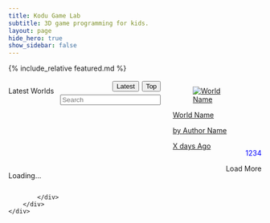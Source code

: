 ```yaml
---
title: Kodu Game Lab
subtitle: 3D game programming for kids.
layout: page
hide_hero: true
show_sidebar: false
---
```


<style>
.world-item .button {
  display: none;
}
.world-item .description {
  display: none;
}
.world-item .downloads {
  color: blue;
  float: right;
}  
.modal.world-item .description {
  display: unset;
  color: green;
}
.modal .button
{
  display:unset;
  float: right;
  margin: 10px;
}
.sort-button
{
  float: right;
  margin: 3px;
}
.modal-open {
    overflow: initial;
}  
</style>

<script src="https://code.jquery.com/jquery-3.2.1.min.js"></script>
<script src="https://cdnjs.cloudflare.com/ajax/libs/jquery-timeago/1.6.7/jquery.timeago.min.js" crossorigin="anonymous"></script>

{% include_relative featured.md %}

<section class="section">
    <div class="container">
        <div class="columns">
            <div class="column is-12">
                <div class="columns is-multiline world-container">
                      <div class="column is-12">
                          <p data-type='resulttitle' style='float: left;' class="title is-3">Latest Worlds
                          </p>
                          <form id='search-form'>
                            <button type="submit" class='button sort-button'>Top</button>
                            <button type="submit" class='button sort-button'>Latest</button>
                            <input class="input search" type="text" placeholder="Search" style="float:right;width:200px;margin:3px;">
                          </form>                        
                      </div>
                      <div class="column is-2-desktop is-4-tablet world-item">
                        <a data-type='worldref' href="#">
                          <div class="card">
                            <div class="card-image">
                              <figure class="image is-4by3">
                                <img data-type='thumbnail' src="https://via.placeholder.com/128x128" alt="World Name">
                              </figure>
                            </div>
                            <div class="card-content p-3">
                              <p data-type='worldname' class="title is-6">World Name</p>
                              <p data-type='authorname' class="subtitle is-6">by Author Name</p>  
                              <p data-type='description' class="description subtitle is-6">Description</p>  
                              <div class='button is-primary'>Download</div>
                              <p data-type='downloads' class="downloads subtitle is-6">1234</p>  
                              <p>
                                <time data-type='ago' class="timeago title is-7 has-text-right">X days Ago</time>
                              </p>
                            </div>
                          </div>
                        </a>
                      </div>
                    </div>
                      <div class="column is-12">
                          <p data-type='more-button' id='loading-message' style='float:left' class="title is-3">Loading...
                          </p>
                          <div style='float:right' class='button more-button is-primary'>Load More</div>
                      </div>              
               
            </div>
        </div>
    </div>
</section>

<div class="modal">
  <div class="modal-background"></div>
  <div class="modal-card">
  </div>

</div>



<script>

function getWorldsPage(url)
{
  console.log("getWorldsPage" + url);
  
  $.post( url, function( data ) {
      if(data.length==0)
      {
        console.log("Got Zero Search Results")
        $("#loading-message").hide();
        $(".more-button").remove();//hack to stop auto scroll. todo. better fix.
      }
      for(world of data)
      {
          //copy first item (template)
          let item=$(".world-item").first().clone();
          //and fill it in with world data
          item.find("[data-type='worldref']").attr("href","#"+world.PrimaryId);
          item.find("[data-type='worldname']").text(world.Name);
          item.find("[data-type='authorname']").text("by "+world.Creator);
          item.find("[data-type='description']").text(world.Description);
          item.find("[data-type='downloads']").text(world.Downloads+"⇩" ); /* &#8681 */
          item.find("[data-type='ago']").text(world.Modified);
          item.find("[data-type='ago']").attr("datetime",world.Modified);
          item.find("[data-type='thumbnail']").attr("src","https://koduworlds.azurewebsites.net/thumbnail/"+world.PrimaryId)
          item.show();//defaults to hidden so show.

          item.on("click",function(e){
              console.log(e.currentTarget)
              //$(".world-item").removeClass("zoom")
              $(".modal").addClass("is-active")
              $(".modal-card").html($(e.currentTarget).html())
          })

          $(".world-container").append(item );
      }
      $(".timeago").timeago();
  });
}  
  
  
$().ready(function(){
    //console.log("here");
    $(".world-item").hide();//hide template at start.
    jQuery.timeago.settings.strings.minute = "1 minute";//remove "about" (ug)
    jQuery.timeago.settings.strings.hour = "1 hour";
    jQuery.timeago.settings.strings.hours = "%d hours";
    
    let baseUrl = "https://koduworlds.azurewebsites.net/latest"
    
    //get url params
    var params={};
    window.location.search
      .replace(/[?&]+([^=&]+)=([^&]*)/gi, function(str,key,value) {
        params[key] = value;
      }
    );

    $("#search-form").submit(function(e){
      console.log(e);
      e.preventDefault();
    });

    let search = params["q"]
    if(search && search.trim().length>0)
    {
        baseUrl = "https://koduworlds.azurewebsites.net/search/"+search
        $("[data-type='resulttitle']").text("Results for:"+search)
        $(".search").val(search)
    }else
    {  
      initFeatured();
    }
    
    let top = params["top"]
    if(top && top.trim().length>0)
    {
        baseUrl = "https://koduworlds.azurewebsites.net/top"
        $("[data-type='resulttitle']").text("Top worlds")
        $(".sort-button")[0].addClass("is-primary");//todo.remove [0] hack.
    }else{
        baseUrl = "https://koduworlds.azurewebsites.net/latest"
        $("[data-type='resulttitle']").text("Latest worlds")
        $(".sort-button")[1].addClass("is-primary");
    }
    
    
    //console.log("there");
    $(".modal-background").on("click",function(e){
      $(".is-active").removeClass("is-active")
      //remove anchor (#) from url
      history.pushState({}, "", document.location.href.split('#')[0]);
    })
    
    $(".searchxx").on("input",function(){
      let filter = $(".search").val()
      console.log(filter);
      let newPath = document.location.origin+document.location.pathname+'?q='+filter
      console.log(newPath);
      if(document.location.search.indexOf("?top=1")>-1 ||document.location.search.indexOf("&top=1")>-1)
      {
        newPath+="&top=1" //todo proper path appending.
      }

      window.history.pushState({
          id: 'search'
      }, 'Search | Kodu Worlds', newPath);
    });
    
    $(".searchxx").on("keyup",function(event) {
      // Number 13 is the "Enter" key on the keyboard
      if (event.keyCode === 13) {
        // Cancel the default action, if needed
        event.preventDefault();
        // Trigger the button element with a click
        //document.getElementById("myBtn").click();
        window.location=document.location.href
      }
    });

    
    $(".sort-buttonxx").on("click",function(e){
      let text = $(e.target).html();
      console.log(text);
      $(".sort-button").removeClass("is-primary")
      $(e.target).addClass("is-primary")
      if(text=="Top")
      {
            let newPath = document.location.origin+document.location.pathname
            newPath+="?top=1"
            let filter = $(".search").val().trim();
            if(filter.length)
              newPath+='&q='+filter
            console.log("newPath");
            window.location=(newPath)
      }
    });    
    
    let curFirst=0;
    let curCount=6*6;//six rows of six each
    $(".more-button").on("click",function(){
      let urlArgs= "?first="+curFirst+"&count="+curCount
      getWorldsPage(baseUrl+urlArgs)
      curFirst+=curCount;
    });  
    
    //Infinite Scroll
    $(window).on("scroll", function() {
     var scrollHeight = $(document).height();
     var scrollPos = $(window).height() + $(window).scrollTop();
     if(((scrollHeight - 300) >= scrollPos) / scrollHeight == 0){
       $('.more-button').click();
      }
    });  
  
    let urlArgs= "?first="+curFirst+"&count="+curCount
    getWorldsPage(baseUrl+urlArgs)
    curFirst+=curCount;

});
</script>

